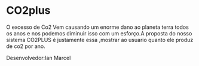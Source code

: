 # CO2plus
O excesso de Co2 Vem causando um enorme dano ao planeta terra todos os anos e nos podemos diminuir isso com um esforço.A proposta do nosso sistema CO2PLUS é justamente essa ,mostrar ao usuario quanto ele produz de co2 por ano.

Desenvolvedor:Ian Marcel

